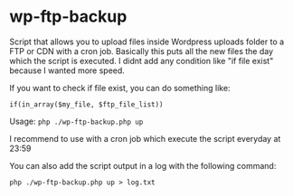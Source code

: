 # wp-ftp-backup
Script that allows you to upload files inside Wordpress uploads folder to a FTP or CDN with a cron job. Basically this puts all the new files the day which the script is executed. I didnt add any condition like "if file exist" because I wanted more speed.

If you want to check if file exist, you can do something like:

`if(in_array($my_file, $ftp_file_list))`

Usage: `php ./wp-ftp-backup.php up`

I recommend to use with a cron job which execute the script everyday at 23:59

You can also add the script output in a log with the following command:

`php ./wp-ftp-backup.php up > log.txt`
